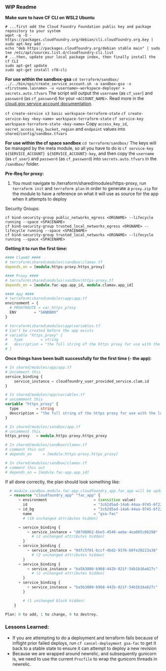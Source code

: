 ### WIP Readme


**Make sure to have CF CLI on WSL2 Ubuntu**
```
# ...first add the Cloud Foundry Foundation public key and package repository to your system
wget -q -O - https://packages.cloudfoundry.org/debian/cli.cloudfoundry.org.key | sudo apt-key add -
echo "deb https://packages.cloudfoundry.org/debian stable main" | sudo tee /etc/apt/sources.list.d/cloudfoundry-cli.list
# ...then, update your local package index, then finally install the cf CLI
sudo apt-get update
sudo apt-get install cf8-cli
```

**For use within the sandbox-gsa**
`cd terraform/sandbox/`
` ../../bin/ops/create_service_account.sh -o sandbox-gsa -s <firstname.lasname> -u <username>-workspace-deployer > secrets.auto.tfvars`
The script will output the `username` (as `cf_user`) and `password` (as `cf_password`) for your `<ACCOUNT_NAME>`. Read more in the [cloud.gov service account documentation](https://cloud.gov/docs/services/cloud-gov-service-account/).

`cf create-service s3 basic workspace-terraform-state`
`cf create-service-key <key-name> workspace-terraform-state`
`cf service-key workspace-terraform-state <key-name>`
Copy `access_key_id`, `secret_access_key`, `bucket`, `region` and `endpoint` values into `shared/config/sandbox.tfvars`

**For use within the cf space sandbox**
`cd terraform/sandbox/`
The keys will be managed by the meta module, so all you have to do is `cf service-key ${SERVICE_ACCOUNT} ${SERVICE_ACCOUNT}-key`, and then copy the `username` (as `cf_user`) and `password` (as `cf_password`) into `secrets.auto.tfvars` in the `/sandbox/` folder.



**Pre-Req for proxy:**
1. You must navigate to /terraform/shared/modules/https-proxy, run `terraform init` and `terraform plan` in order to generate a `proxy.zip` for the module to have a reference on what it will use as source for the app when it attempts to deploy

Security Groups:
```
cf bind-security-group public_networks_egress <ORGNAME> --lifecycle running --space <SPACENAME>
cf bind-security-group trusted_local_networks_egress <ORGNAME> --lifecycle running --space <SPACENAME>
cf bind-security-group trusted_local_networks <ORGNAME> --lifecycle running --space <SPACENAME>
```

**Getting it to run the first time:**
```terraform
#### ClamAV ####
# terraform\shared\modules\sandbox\clamav.tf
depends_on = [module.https-proxy.https_proxy]

#### Proxy ####
# terraform\shared\modules\sandbox\https-proxy.tf
depends_on = [module.fac-app.app_id, module.clamav.app_id]

#### App ####
# terraform\shared\modules\app\app.tf
environment = {
  # PROXYROUTE = var.https_proxy
  ENV        = "SANDBOX"
}

# terraform\shared\modules\app\variables.tf
# Can't be created before the app exists
# variable "https_proxy" {
#   type        = string
#   description = "the full string of the https proxy for use with the logshipper app"
# }
```

**Once things have been built successfully for the first time (- the app):**
```terraform
# In shared/modules/app/app.tf
# Uncomment this
service_binding {
    service_instance = cloudfoundry_user_provided_service.clam.id
}

# In shared/modules/app/variables.tf
# uncommment this
variable "https_proxy" {
  type        = string
  description = "the full string of the https proxy for use with the logshipper app"
}

# In shared/modules/sandbox/app.tf
# uncomment this
https_proxy   = module.https-proxy.https_proxy

# In shared/modules/sandbox/clamav.tf
# comment this out
# depends_on     = [module.https-proxy.https_proxy]

# In shared/modules/sandbox/clamav.tf
# comment this out
# depends_on = [module.fac-app.app_id]
```

If all done correctly, the plan should look something like:
```terraform
  # module.sandbox.module.fac-app.cloudfoundry_app.fac_app will be updated in-place
  ~ resource "cloudfoundry_app" "fac_app" {
      ~ environment                     = (sensitive value)
        id                              = "3c62d5ad-14a6-44aa-9745-6f22efcf88f6"
      ~ id_bg                           = "3c62d5ad-14a6-44aa-9745-6f22efcf88f6" -> (known after apply)
        name                            = "gsa-fac"
        # (19 unchanged attributes hidden)

      ~ service_binding {
          ~ service_instance = "d87d8062-6be5-4546-aebe-4ea085c66298" -> "88091522-2e09-40bb-84df-925438bfb7f7"
            # (2 unchanged attributes hidden)
        }
      ~ service_binding {
          ~ service_instance = "0dfc5f01-bccf-4bd2-9376-b0fe20213a38" -> "d87d8062-6be5-4546-aebe-4ea085c66298"
            # (2 unchanged attributes hidden)
        }
      ~ service_binding {
          ~ service_instance = "ba5b3080-b968-442b-821f-54b1b16a627c" -> "0dfc5f01-bccf-4bd2-9376-b0fe20213a38"
            # (2 unchanged attributes hidden)
        }
      + service_binding {
          + service_instance = "ba5b3080-b968-442b-821f-54b1b16a627c"
        }

        # (1 unchanged block hidden)
    }

Plan: 0 to add, 1 to change, 0 to destroy.
```


### Lessons Learned:
- If you are attempting to do a deployment and terraform fails because of inflight prior failed deploys, run `cf cancel-deployment gsa-fac` to get it back to a stable state to ensure it can attempt to deploy a new revision
- Because we are wrapped around newrelic, and subsequently gunicorn is, we need to use the current `Procfile` to wrap the gunicorn threads in newrelic.
